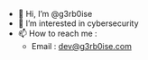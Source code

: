 - 👋 Hi, I’m @g3rb0ise
- 👀 I’m interested in cybersecurity
- 📫 How to reach me :
    - Email : dev@g3rb0ise.com

<!---
g3rb0ise/g3rb0ise is a ✨ special ✨ repository because its `README.md` (this file) appears on your GitHub profile.
You can click the Preview link to take a look at your changes.
--->
